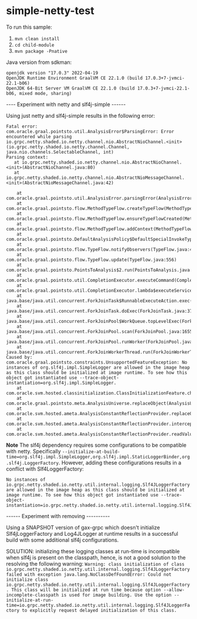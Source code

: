 # simple-netty-test

To run this sample:

1) `mvn clean install`
2) `cd child-module`
3) `mvn package -Pnative`

Java version from sdkman:
```
openjdk version "17.0.3" 2022-04-19
OpenJDK Runtime Environment GraalVM CE 22.1.0 (build 17.0.3+7-jvmci-22.1-b06)
OpenJDK 64-Bit Server VM GraalVM CE 22.1.0 (build 17.0.3+7-jvmci-22.1-b06, mixed mode, sharing)
```

---- Experiment with netty and slf4j-simple ------

Using just netty and slf4j-simple results in the following error:

```
Fatal error: com.oracle.graal.pointsto.util.AnalysisError$ParsingError: Error encountered while parsing io.grpc.netty.shaded.io.netty.channel.nio.AbstractNioChannel.<init>(io.grpc.netty.shaded.io.netty.channel.Channel, java.nio.channels.SelectableChannel, int) 
Parsing context:
   at io.grpc.netty.shaded.io.netty.channel.nio.AbstractNioChannel.<init>(AbstractNioChannel.java:80)
   at io.grpc.netty.shaded.io.netty.channel.nio.AbstractNioMessageChannel.<init>(AbstractNioMessageChannel.java:42)

	at com.oracle.graal.pointsto.util.AnalysisError.parsingError(AnalysisError.java:141)
	at com.oracle.graal.pointsto.flow.MethodTypeFlow.createTypeFlow(MethodTypeFlow.java:315)
	at com.oracle.graal.pointsto.flow.MethodTypeFlow.ensureTypeFlowCreated(MethodTypeFlow.java:286)
	at com.oracle.graal.pointsto.flow.MethodTypeFlow.addContext(MethodTypeFlow.java:107)
	at com.oracle.graal.pointsto.DefaultAnalysisPolicy$DefaultSpecialInvokeTypeFlow.onObservedUpdate(DefaultAnalysisPolicy.java:364)
	at com.oracle.graal.pointsto.flow.TypeFlow.notifyObservers(TypeFlow.java:487)
	at com.oracle.graal.pointsto.flow.TypeFlow.update(TypeFlow.java:556)
	at com.oracle.graal.pointsto.PointsToAnalysis$2.run(PointsToAnalysis.java:598)
	at com.oracle.graal.pointsto.util.CompletionExecutor.executeCommand(CompletionExecutor.java:195)
	at com.oracle.graal.pointsto.util.CompletionExecutor.lambda$executeService$0(CompletionExecutor.java:179)
	at java.base/java.util.concurrent.ForkJoinTask$RunnableExecuteAction.exec(ForkJoinTask.java:1395)
	at java.base/java.util.concurrent.ForkJoinTask.doExec(ForkJoinTask.java:373)
	at java.base/java.util.concurrent.ForkJoinPool$WorkQueue.topLevelExec(ForkJoinPool.java:1182)
	at java.base/java.util.concurrent.ForkJoinPool.scan(ForkJoinPool.java:1655)
	at java.base/java.util.concurrent.ForkJoinPool.runWorker(ForkJoinPool.java:1622)
	at java.base/java.util.concurrent.ForkJoinWorkerThread.run(ForkJoinWorkerThread.java:165)
Caused by: com.oracle.graal.pointsto.constraints.UnsupportedFeatureException: No instances of org.slf4j.impl.SimpleLogger are allowed in the image heap as this class should be initialized at image runtime. To see how this object got instantiated use --trace-object-instantiation=org.slf4j.impl.SimpleLogger.
	at com.oracle.svm.hosted.classinitialization.ClassInitializationFeature.checkImageHeapInstance(ClassInitializationFeature.java:133)
	at com.oracle.graal.pointsto.meta.AnalysisUniverse.replaceObject(AnalysisUniverse.java:575)
	at com.oracle.svm.hosted.ameta.AnalysisConstantReflectionProvider.replaceObject(AnalysisConstantReflectionProvider.java:217)
	at com.oracle.svm.hosted.ameta.AnalysisConstantReflectionProvider.interceptValue(AnalysisConstantReflectionProvider.java:188)
	at com.oracle.svm.hosted.ameta.AnalysisConstantReflectionProvider.readValue(AnalysisConstantReflectionProvider.java:102)
```

**Note** The slf4j dependency requires some configurations to be compatible with netty. Specifically `--initialize-at-build-time=org.slf4j.impl.SimpleLogger,org.slf4j.impl.StaticLoggerBinder,org.slf4j.LoggerFactory`. However, adding these configurations results in a conflict with Slf4LoggerFactory:

```
No instances of io.grpc.netty.shaded.io.netty.util.internal.logging.Slf4JLoggerFactory are allowed in the image heap as this class should be initialized at image runtime. To see how this object got instantiated use --trace-object-instantiation=io.grpc.netty.shaded.io.netty.util.internal.logging.Slf4JLoggerFactory.
```

------ Experiment with removing  ----------

Using a SNAPSHOT version of gax-grpc which doesn't initialize Slf4jLoggerFactory and Log4JLogger at runtime results in a successful build with some additional slf4j configurations. 


SOLUTION: initializing these logging classes at run-time is incompatible when slf4j is present on the classpath, hence, is not a good solution to the resolving the following warning: `Warning: class initialization of class io.grpc.netty.shaded.io.netty.util.internal.logging.Slf4JLoggerFactory failed with exception java.lang.NoClassDefFoundError: Could not initialize class io.grpc.netty.shaded.io.netty.util.internal.logging.Slf4JLoggerFactory. This class will be initialized at run time because option --allow-incomplete-classpath is used for image building. Use the option --initialize-at-run-time=io.grpc.netty.shaded.io.netty.util.internal.logging.Slf4JLoggerFactory to explicitly request delayed initialization of this class.
`

